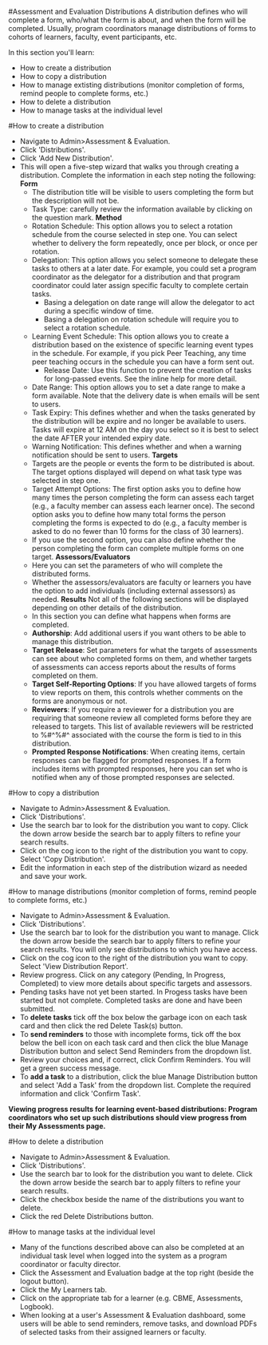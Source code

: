 #Assessment and Evaluation Distributions
A distribution defines who will complete a form, who/what the form is about, and when the form will be completed. Usually, program coordinators manage distributions of forms to cohorts of learners, faculty, event participants, etc.

In this section you'll learn:
* How to create a distribution
* How to copy a distribution
* How to manage extisting distributions (monitor completion of forms, remind people to complete forms, etc.)
* How to delete a distribution
* How to manage tasks at the individual level

#How to create a distribution
* Navigate to Admin>Assessment & Evaluation.
* Click 'Distributions'.
* Click 'Add New Distribution'.
* This will open a five-step wizard that walks you through creating a distribution.  Complete the information in each step noting the following:
**Form**
  * The distribution title will be visible to users completing the form but the description will not be.
  * Task Type: carefully review the information available by clicking on the question mark.
**Method**
  * Rotation Schedule: This option allows you to select a rotation schedule from the course selected in step one.  You can select whether to delivery the form repeatedly, once per block, or once per rotation.
  * Delegation: This option allows you select someone to delegate these tasks to others at a later date.  For example, you could set a program coordinator as the delegator for a distribution and that program coordinator could later assign specific faculty to complete certain tasks.
    * Basing a delegation on date range will allow the delegator to act during a specific window of time.
    * Basing a delegation on rotation schedule will require you to select a rotation schedule.
  * Learning Event Schedule: This option allows you to create a distribution based on the existence of specific learning event types in the schedule.  For example, if you pick Peer Teaching, any time peer teaching occurs in the schedule you can have a form sent out.
    * Release Date: Use this function to prevent the creation of tasks for long-passed events.  See the inline help for more detail.
  * Date Range: This option allows you to set a date range to make a form available.  Note that the delivery date is when emails will be sent to users.
  * Task Expiry: This defines whether and when the tasks generated by the distribution will be expire and no longer be available to users.  Tasks will expire at 12 AM on the day you select so it is best to select the date AFTER your intended expiry date.
  * Warning Notification: This defines whether and when a warning notification should be sent to users.
**Targets**
  * Targets are the people or events the form to be distributed is about.  The target options displayed will depend on what task type was selected in step one.
  * Target Attempt Options: The first option asks you to define how many times the person completing the form can assess each target (e.g., a faculty member can assess each learner once).  The second option asks you to define how many total forms the person completing the forms is expected to do (e.g., a faculty member is asked to do no fewer than 10 forms for the class of 30 learners).
  * If you use the second option, you can also define whether the person completing the form can complete multiple forms on one target.
**Assessors/Evaluators**
  * Here you can set the parameters of who will complete the distributed forms.
  * Whether the assessors/evaluators are faculty or learners you have the option to add individuals (including external assessors) as needed.
**Results** Not all of the following sections will be displayed depending on other details of the distribution.
  * In this section you can define what happens when forms are completed.
  * **Authorship**: Add additional users if you want others to be able to manage this distribution.
  * **Target Release**: Set parameters for what the targets of assessments can see about who completed forms on them, and whether targets of assessments can access reports about the results of forms completed on them.
  * **Target Self-Reporting Options**: If you have allowed targets of forms to view reports on them, this controls whether comments on the forms are anonymous or not.
  * **Reviewers**: If you require a reviewer for a distribution you are requiring that someone review all completed forms before they are released to targets.  This list of available reviewers will be restricted to %#^%#^ associated with the course the form is tied to in this distribution.
  * **Prompted Response Notifications**: When creating items, certain responses can be flagged for prompted responses.  If a form includes items with prompted responses, here you can set who is notified when any of those prompted responses are selected.

#How to copy a distribution
* Navigate to Admin>Assessment & Evaluation.
* Click 'Distributions'.
* Use the search bar to look for the distribution you want to copy.  Click the down arrow beside the search bar to apply filters to refine your search results.
* Click on the cog icon to the right of the distribution you want to copy. Select 'Copy Distribution'.
* Edit the information in each step of the distribution wizard as needed and save your work.

#How to manage distributions (monitor completion of forms, remind people to complete forms, etc.)
* Navigate to Admin>Assessment & Evaluation.
* Click 'Distributions'.
* Use the search bar to look for the distribution you want to manage.  Click the down arrow beside the search bar to apply filters to refine your search results.  You will only see distributions to which you have access.
* Click on the cog icon to the right of the distribution you want to copy. Select 'View Distribution Report'.
* Review progress.  Click on any category (Pending, In Progress, Completed) to view more details about specific targets and assessors.
* Pending tasks have not yet been started.  In Progess tasks have been started but not complete.  Completed tasks are done and have been submitted.
* To **delete tasks** tick off the box below the garbage icon on each task card and then click the red Delete Task(s) button.
* To **send reminders** to those with incomplete forms, tick off the box below the bell icon on each task card and then click the blue Manage Distribution button and select Send Reminders from the dropdown list.
* Review your choices and, if correct, click Confirm Reminders.  You will get a green success message.
* To **add a task** to a distribution, click the blue Manage Distribution button and select 'Add a Task' from the dropdown list.  Complete the required information and click 'Confirm Task'.

**Viewing progress results for learning event-based distributions: Program coordinators who set up such distributions should view progress from their My Assessments page.**

#How to delete a distribution
* Navigate to Admin>Assessment & Evaluation.
* Click 'Distributions'.
* Use the search bar to look for the distribution you want to delete.  Click the down arrow beside the search bar to apply filters to refine your search results.
* Click the checkbox beside the name of the distributions you want to delete.
* Click the red Delete Distributions button.

#How to manage tasks at the individual level
* Many of the functions described above can also be completed at an individual task level when logged into the system as a program coordinator or faculty director.
* Click the Assessment and Evaluation badge at the top right (beside the logout button).
* Click the My Learners tab.
* Click on the appropriate tab for a learner (e.g. CBME, Assessments, Logbook).
* When looking at a user's Assessment & Evaluation dashboard, some users will be able to send reminders, remove tasks, and download PDFs of selected tasks from their assigned learners or faculty.
